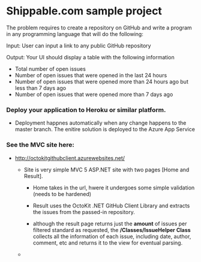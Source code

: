 # Shippable.com sample project 

The problem requires to create a repository on GitHub and write a program in any programming language that will do the following:

Input: User can input a link to any public GitHub repository

Output: Your UI should display a table with the following information

- Total number of open issues
- Number of open issues that were opened in the last 24 hours
- Number of open issues that were opened more than 24 hours ago but less than 7 days ago
- Number of open issues that were opened more than 7 days ago


### Deploy your application to Heroku or similar platform.
- Deployment happnes automatically when any change happens to the master branch. The enitire solution is deployed to the Azure App Service

### See the MVC site here: 
- <a href="http://octokitgithubclient.azurewebsites.net/Result">http://octokitgithubclient.azurewebsites.net/</a>


	- Site is very simple MVC 5 ASP.NET site with two pages [Home and Result]. 
      - Home takes in the url, hwere it undergoes some simple validation (needs to be hardened)
      - Result uses the OctoKit .NET GitHub Client Library and extracts the issues from the passed-in repository. 

      - although the result page returns just the **amount** of issues per filtered standard as requested, the **/Classes/IssueHelper Class** collects all the information of each issue, including date, author, comment, etc and returns it to the view for eventual parsing. 
    - 
